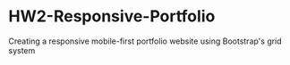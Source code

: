# HW2-Responsive-Portfolio
Creating a responsive mobile-first portfolio website using Bootstrap's grid system
